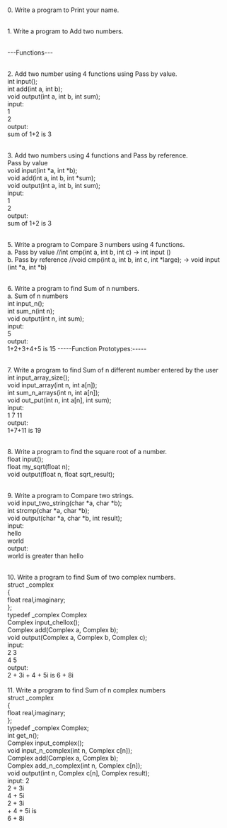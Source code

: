 <br> 0.	Write a program to Print your name.

<br> 1.	Write a program to Add two numbers.

<br> ---Functions---

<br> 2.	Add two number using 4 functions using Pass by value.
		<br>int input();
		<br> int add(int a, int b);
		<br> void output(int a, int b, int sum);
		<br> input:
		<br>1
		<br>2
		<br> output:
		<br> sum of 1+2 is 3
	
<br>3.	Add two numbers using 4 functions and Pass by reference.
		<br> Pass by value
		<br> void input(int *a, int *b);
		<br> void add(int a, int b, int *sum);
		<br> void output(int a, int b, int sum);
		<br> input:
		<br> 1
		<br> 2
		<br> output:
		<br> sum of 1+2 is 3

<br> 5.	Write a program to Compare 3 numbers using 4 functions.
	<br> a.	Pass by value	     //int cmp(int a, int b, int c) -> int input ()
	<br> b.	Pass by reference //void cmp(int a, int b, int c, int *large); -> void input (int *a, int *b)
	
<br> 6.	Write a program to find Sum of n numbers.
	<br> a.	Sum of n numbers 
	<br> int input_n();
	<br> int sum_n(int n);
	<br> void output(int n, int sum);
	<br> input: 
	<br> 5
	<br> output:
	<br> 1+2+3+4+5 is 15
	-----Function Prototypes:-----
	
<br> 7.	Write a program to find Sum of n different number
entered by the user
	<br> int input_array_size();
	<br> void input_array(int n, int a[n]);
	<br> int sum_n_arrays(int n, int a[n]);
	<br> void out_put(int n, int a[n], int sum);
	<br> input:
	<br> 1 7 11
	<br> output:
	<br> 1+7+11 is 19
	
<br> 8. Write a program to find the square root of a number.
	<br> float input();
	<br> float my_sqrt(float n);
	<br> void output(float n, float sqrt_result);
	
<br> 9.	Write a program to Compare two strings.
	<br> void input_two_string(char *a, char *b);
	<br> int strcmp(char *a, char *b);
	<br> void output(char *a, char *b, int result);
	<br> input:
	<br> hello 
	<br> world
	<br> output:
	<br> world is greater than hello
	
<br> 10. Write a program to find Sum of two complex numbers.
<br> 	struct _complex
	<br> {
	<br> 	float real,imaginary;
	<br> };
	<br>typedef _complex Complex
	<br> Complex input_chellox(); 
	<br> Complex add(Complex a, Complex b);
	<br> void output(Complex a, Complex b, Complex c);
	<br> input:
	<br> 2 3
	<br> 4 5
	<br> output:
	<br> 2 + 3i + 4 + 5i is 6 + 8i 
<br> 
<br> 11. Write a program to find Sum of n complex numbers
	<br> struct _complex
	<br> {
		<br> float real,imaginary;
	<br> };
	<br> typedef _complex Complex;
	<br> int get_n();
	<br> Complex input_complex();
	<br> void input_n_complex(int n, Complex c[n]);
	<br> Complex add(Complex a, Complex b);
	<br> Complex add_n_complex(int n, Complex c[n]);
	<br> void output(int n, Complex c[n], Complex result);
<br> 	input:
	2
	<br> 2 + 3i 
	<br> 4 + 5i
	<br> 2 + 3i 
	<br> + 4 + 5i is 
	<br> 6 + 8i
	

